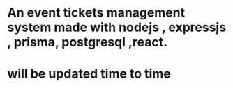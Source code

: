 # An event tickets management system made with nodejs , expressjs , prisma, postgresql ,react.

# will be updated time to time
